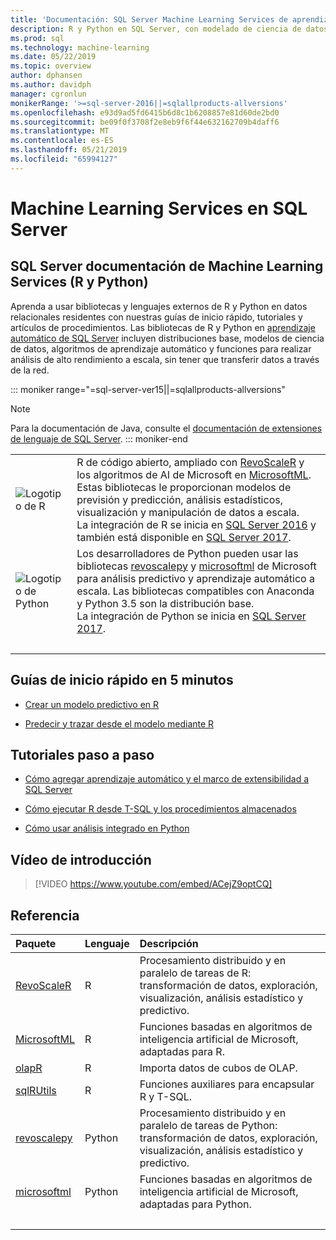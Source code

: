 ```yaml
---
title: 'Documentación: SQL Server Machine Learning Services de aprendizaje automático R y Python'
description: R y Python en SQL Server, con modelado de ciencia de datos integrado y algoritmos de aprendizaje automático para el análisis de datos empresariales a escala.
ms.prod: sql
ms.technology: machine-learning
ms.date: 05/22/2019
ms.topic: overview
author: dphansen
ms.author: davidph
manager: cgronlun
monikerRange: '>=sql-server-2016||=sqlallproducts-allversions'
ms.openlocfilehash: e93d9ad5fd6415b6d8c1b6208857e81d60de2bd0
ms.sourcegitcommit: be09f0f3708f2e8eb9f6f44e632162709b4daff6
ms.translationtype: MT
ms.contentlocale: es-ES
ms.lasthandoff: 05/21/2019
ms.locfileid: "65994127"
---
```

# <a name="sql-server-machine-learning-services"></a>Machine Learning Services en SQL Server

## <a name="sql-server-machine-learning-services-r-and-python-documentation"></a>SQL Server documentación de Machine Learning Services (R y Python)

Aprenda a usar bibliotecas y lenguajes externos de R y Python en datos relacionales residentes con nuestras guías de inicio rápido, tutoriales y artículos de procedimientos. Las bibliotecas de R y Python en [aprendizaje automático de SQL Server](what-is-sql-server-machine-learning.md) incluyen distribuciones base, modelos de ciencia de datos, algoritmos de aprendizaje automático y funciones para realizar análisis de alto rendimiento a escala, sin tener que transferir datos a través de la red.

::: moniker range="=sql-server-ver15||=sqlallproducts-allversions"
> [!NOTE]
> Para la documentación de Java, consulte el [documentación de extensiones de lenguaje de SQL Server](https://docs.microsoft.com/sql/language-extensions/language-extensions-overview).
::: moniker-end

|   |   |
|---|:--|
| ![Logotipo de R](media/index/logo_r.png) | R de código abierto, ampliado con [RevoScaleR](/machine-learning-server/r-reference/revoscaler/revoscaler) y los algoritmos de AI de Microsoft en [MicrosoftML](/machine-learning-server/r-reference/microsoftml/microsoftml-package). Estas bibliotecas le proporcionan modelos de previsión y predicción, análisis estadísticos, visualización y manipulación de datos a escala.<br/>La integración de R se inicia en [SQL Server 2016](install/sql-r-services-windows-install.md) y también está disponible en [SQL Server 2017](install/sql-machine-learning-services-windows-install.md). |
| ![Logotipo de Python](media/index/logo_python.png) | Los desarrolladores de Python pueden usar las bibliotecas [revoscalepy](/machine-learning-server/python-reference/revoscalepy/revoscalepy-package) y [microsoftml](/machine-learning-server/python-reference/microsoftml/microsoftml-package) de Microsoft para análisis predictivo y aprendizaje automático a escala. Las bibliotecas compatibles con Anaconda y Python 3.5 son la distribución base.<br/>La integración de Python se inicia en [SQL Server 2017](install/sql-machine-learning-services-windows-install.md). |
| &nbsp; | &nbsp; |

## <a name="5-minute-quickstarts"></a>Guías de inicio rápido en 5 minutos

- [Crear un modelo predictivo en R](tutorials/rtsql-create-a-predictive-model-r.md)

- [Predecir y trazar desde el modelo mediante R](tutorials/rtsql-predict-and-plot-from-model.md)

## <a name="step-by-step-tutorials"></a>Tutoriales paso a paso

- [Cómo agregar aprendizaje automático y el marco de extensibilidad a SQL Server](install/sql-machine-learning-services-windows-install.md)

- [Cómo ejecutar R desde T-SQL y los procedimientos almacenados](tutorials/sqldev-in-database-r-for-sql-developers.md)

- [Cómo usar análisis integrado en Python](tutorials/sqldev-in-database-python-for-sql-developers.md)

## <a name="video-introduction"></a>Vídeo de introducción

> [!VIDEO https://www.youtube.com/embed/ACejZ9optCQ]

## <a name="reference"></a>Referencia

| Paquete | Lenguaje | Descripción |
|:--------|:---------|:------------|
| [RevoScaleR](/machine-learning-server/r-reference/revoscaler/revoscaler) | R | Procesamiento distribuido y en paralelo de tareas de R: transformación de datos, exploración, visualización, análisis estadístico y predictivo. |
| [MicrosoftML](/machine-learning-server/r-reference/microsoftml/microsoftml-package) | R | Funciones basadas en algoritmos de inteligencia artificial de Microsoft, adaptadas para R. |
| [olapR](/machine-learning-server/r-reference/olapr/olapr) | R | Importa datos de cubos de OLAP. |
| [sqlRUtils](/machine-learning-server/r-reference/sqlrutils/sqlrutils) | R | Funciones auxiliares para encapsular R y T-SQL. |
[revoscalepy](/machine-learning-server/python-reference/revoscalepy/revoscalepy-package) | Python | Procesamiento distribuido y en paralelo de tareas de Python: transformación de datos, exploración, visualización, análisis estadístico y predictivo. |
| [microsoftml](/machine-learning-server/python-reference/microsoftml/microsoftml-package) | Python | Funciones basadas en algoritmos de inteligencia artificial de Microsoft, adaptadas para Python. |
| &nbsp; | &nbsp; | &nbsp; |
